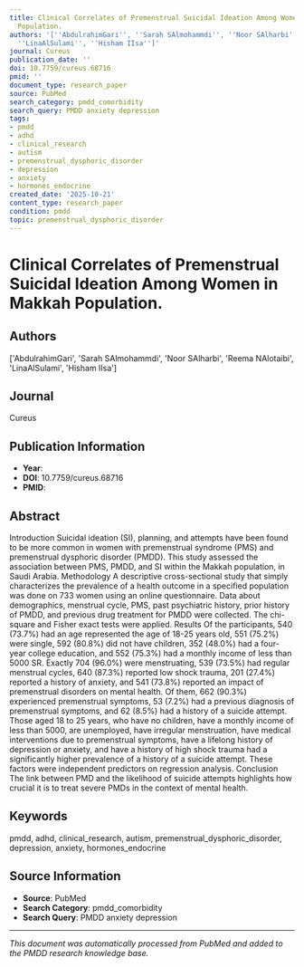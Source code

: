 ```yaml
---
title: Clinical Correlates of Premenstrual Suicidal Ideation Among Women in Makkah
  Population.
authors: '[''AbdulrahimGari'', ''Sarah SAlmohammdi'', ''Noor SAlharbi'', ''Reema NAlotaibi'',
  ''LinaAlSulami'', ''Hisham IIsa'']'
journal: Cureus
publication_date: ''
doi: 10.7759/cureus.68716
pmid: ''
document_type: research_paper
source: PubMed
search_category: pmdd_comorbidity
search_query: PMDD anxiety depression
tags:
- pmdd
- adhd
- clinical_research
- autism
- premenstrual_dysphoric_disorder
- depression
- anxiety
- hormones_endocrine
created_date: '2025-10-21'
content_type: research_paper
condition: pmdd
topic: premenstrual_dysphoric_disorder
---
```


# Clinical Correlates of Premenstrual Suicidal Ideation Among Women in Makkah Population.

## Authors
['AbdulrahimGari', 'Sarah SAlmohammdi', 'Noor SAlharbi', 'Reema NAlotaibi', 'LinaAlSulami', 'Hisham IIsa']

## Journal
Cureus

## Publication Information
- **Year**: 
- **DOI**: 10.7759/cureus.68716
- **PMID**: 

## Abstract
Introduction Suicidal ideation (SI), planning, and attempts have been found to be more common in women with premenstrual syndrome (PMS) and premenstrual dysphoric disorder (PMDD). This study assessed the association between PMS, PMDD, and SI within the Makkah population, in Saudi Arabia. Methodology A descriptive cross-sectional study that simply characterizes the prevalence of a health outcome in a specified population was done on 733 women using an online questionnaire. Data about demographics, menstrual cycle, PMS, past psychiatric history, prior history of PMDD, and previous drug treatment for PMDD were collected. The chi-square and Fisher exact tests were applied. Results Of the participants, 540 (73.7%) had an age represented the age of 18-25 years old, 551 (75.2%) were single, 592 (80.8%) did not have children, 352 (48.0%) had a four-year college education, and 552 (75.3%) had a monthly income of less than 5000 SR. Exactly 704 (96.0%) were menstruating, 539 (73.5%) had regular menstrual cycles, 640 (87.3%) reported low shock trauma, 201 (27.4%) reported a history of anxiety, and 541 (73.8%) reported an impact of premenstrual disorders on mental health. Of them, 662 (90.3%) experienced premenstrual symptoms, 53 (7.2%) had a previous diagnosis of premenstrual symptoms, and 62 (8.5%) had a history of a suicide attempt. Those aged 18 to 25 years, who have no children, have a monthly income of less than 5000, are unemployed, have irregular menstruation, have medical interventions due to premenstrual symptoms, have a lifelong history of depression or anxiety, and have a history of high shock trauma had a significantly higher prevalence of a history of a suicide attempt. These factors were independent predictors on regression analysis. Conclusion The link between PMD and the likelihood of suicide attempts highlights how crucial it is to treat severe PMDs in the context of mental health.

## Keywords
pmdd, adhd, clinical_research, autism, premenstrual_dysphoric_disorder, depression, anxiety, hormones_endocrine

## Source Information
- **Source**: PubMed
- **Search Category**: pmdd_comorbidity
- **Search Query**: PMDD anxiety depression

---
*This document was automatically processed from PubMed and added to the PMDD research knowledge base.*
